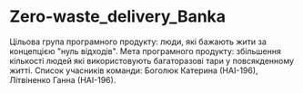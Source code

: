 # Zero-waste_delivery_Banka
  Цільова група програмного продукту: люди, які бажають жити за концепцією "нуль відходів".
  Мета програмного продукту: збільшення кількості людей які використовують багаторазові тари у повсякденному житті.
  Список учасників команди: Боголюк Катерина (НАІ-196), Літвіненко Ганна (НАІ-196).
